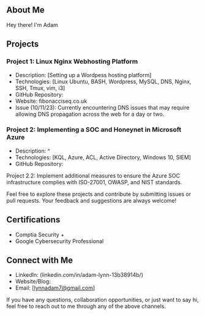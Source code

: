 ## About Me
Hey there! I'm Adam 

## Projects

### Project 1: Linux Nginx Webhosting Platform
- Description: [Setting up a Wordpess hosting platform]
- Technologies: [Linux Ubuntu, BASH, Wordpress, MySQL, DNS, Nginx, SSH, Tmux, vim, i3]
- GitHub Repository: 
- Website: fibonacciseq.co.uk
- Issue (10/11/23): Currently encountering DNS issues that may require allowing DNS propagation across the web for a day or two.

### Project 2: Implementing a SOC and Honeynet in Microsoft Azure
- Description: ^
- Technologies: [KQL, Azure, ACL, Active Directory, Windows 10, SIEM]
- GitHub Repository: 

Project 2.2: Implement additional measures to ensure the Azure SOC infrastructure complies with ISO-27001, OWASP, and NIST standards.
  



Feel free to explore these projects and contribute by submitting issues or pull requests. Your feedback and suggestions are always welcome!

## Certifications

- Comptia Security +
- Google Cybersecurity Professional
## Connect with Me

- LinkedIn: (linkedin.com/in/adam-lynn-13b38914b/)
- Website/Blog: 
- Email: [lynnadam7@gmail.com]

If you have any questions, collaboration opportunities, or just want to say hi, feel free to reach out to me through any of the above channels.


[linkedin]: linkedin.com/in/adam-lynn-13b38914b/


